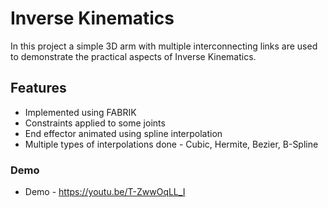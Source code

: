 # Inverse Kinematics

In this project a simple 3D arm with multiple interconnecting links are used to demonstrate the practical aspects of Inverse Kinematics.

## Features

* Implemented using FABRIK
* Constraints applied to some joints
* End effector animated using spline interpolation 
* Multiple types of interpolations done - Cubic, Hermite, Bezier, B-Spline

### Demo

* Demo - https://youtu.be/T-ZwwOqLL_I
